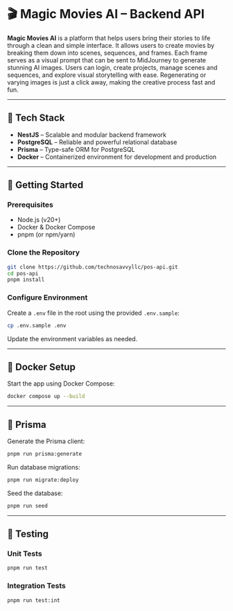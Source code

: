 # 🎬 Magic Movies AI – Backend API
**Magic Movies AI** is a platform that helps users bring their stories to life through a clean and simple interface. It allows users to create movies by breaking them down into scenes, sequences, and frames. Each frame serves as a visual prompt that can be sent to MidJourney to generate stunning AI images. Users can login, create projects, manage scenes and sequences, and explore visual storytelling with ease. Regenerating or varying images is just a click away, making the creative process fast and fun.

---

## 🔧 Tech Stack

- **NestJS** – Scalable and modular backend framework
- **PostgreSQL** – Reliable and powerful relational database
- **Prisma** – Type-safe ORM for PostgreSQL
- **Docker** – Containerized environment for development and production

---

## 🚀 Getting Started

### Prerequisites

- Node.js (v20+)
- Docker & Docker Compose
- pnpm (or npm/yarn)

### Clone the Repository

```bash
git clone https://github.com/technosavvyllc/pos-api.git
cd pos-api
pnpm install
```

### Configure Environment

Create a `.env` file in the root using the provided `.env.sample`:

```bash
cp .env.sample .env
```

Update the environment variables as needed.

---

## 🐳 Docker Setup

Start the app using Docker Compose:

```bash
docker compose up --build
```

---

## 🧬 Prisma

Generate the Prisma client:

```bash
pnpm run prisma:generate
```

Run database migrations:

```bash
pnpm run migrate:deploy
```

Seed the database:

```bash
pnpm run seed
```

---

## 🧪 Testing

### Unit Tests

```bash
pnpm run test
```

### Integration Tests

```bash
pnpm run test:int
```